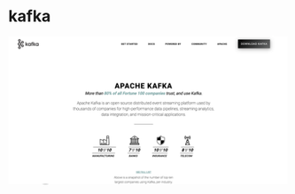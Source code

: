 # kafka


![kafka](https://github.com/Kua-Fu/blog-book-images/blob/main/kafka/kafka-logo.png?raw=true)

